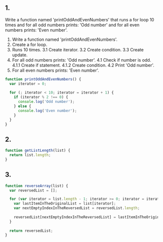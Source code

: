 ## 1.

Write a function named 'printOddAndEvenNumbers' that runs a for loop 10 times and for all odd numbers prints: 'Odd number' and for all even numbers prints: 'Even number'.

1. Write a function named 'printOddAndEvenNumbers'.
2. Create a for loop.
3. Runs 10 times.
 3.1 Create iterator.
 3.2 Create condition.
 3.3 Create update.
4. For all odd numbers prints: 'Odd number'.
  4.1 Check if number is odd.
    4.1.1 Create if statement.
    4.1.2 Create condition.
  4.2 Print 'Odd number'.
5. For all even numbers prints: 'Even number'.

```js
function printOddAndEvenNumbers() {
  var iterator = 0;
  
  for (; iterator < 10; iterator = iterator + 1) {
    if (iterator % 2 !== 0) {
      console.log('Odd number');
    } else {
      console.log('Even number');
    }
  }
}
```

## 2.

```js
function getListLength(list) {
  return list.length;
}
```

## 3.

```js
function reverseArray(list) {
  var reversedList = [];

  for (var iterator = list.length - 1; iterator >= 0; iterator = iterator - 1) {
    var lastItemInTheOriginalList = list[iterator];
    var nextEmptyIndexInTheReversedList = reversedList.length;    
    
    reversedList[nextEmptyIndexInTheReversedList] = lastItemInTheOriginalList;
  }
  
  return reversedList;
}
```